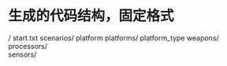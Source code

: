 # 生成的代码结构，固定格式
/             start.txt
scenarios/    platform
platforms/    platform_type 
weapons/  
processors/  
sensors/  
